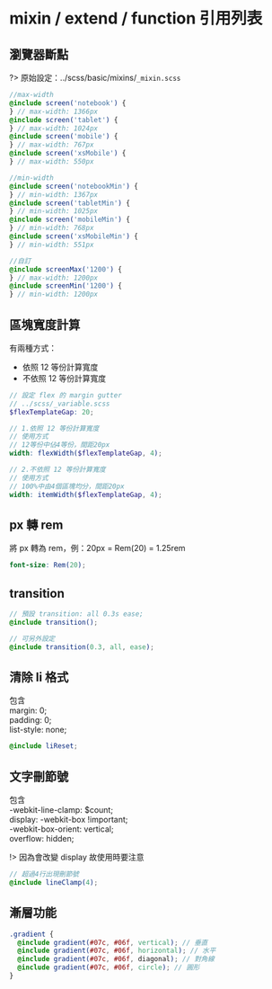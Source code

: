 # mixin / extend / function 引用列表

## 瀏覽器斷點

?> 原始設定：../scss/basic/mixins/`_mixin.scss`

```scss
//max-width
@include screen('notebook') {
} // max-width: 1366px
@include screen('tablet') {
} // max-width: 1024px
@include screen('mobile') {
} // max-width: 767px
@include screen('xsMobile') {
} // max-width: 550px

//min-width
@include screen('notebookMin') {
} // min-width: 1367px
@include screen('tabletMin') {
} // min-width: 1025px
@include screen('mobileMin') {
} // min-width: 768px
@include screen('xsMobileMin') {
} // min-width: 551px

//自訂
@include screenMax('1200') {
} // max-width: 1200px
@include screenMin('1200') {
} // min-width: 1200px
```

## 區塊寬度計算

有兩種方式：<br>

- 依照 12 等份計算寬度
- 不依照 12 等份計算寬度

```scss
// 設定 flex 的 margin gutter
// ../scss/_variable.scss
$flexTemplateGap: 20;

// 1.依照 12 等份計算寬度
// 使用方式
// 12等份中佔4等份，間距20px
width: flexWidth($flexTemplateGap, 4);

// 2.不依照 12 等份計算寬度
// 使用方式
// 100%中由4個區塊均分，間距20px
width: itemWidth($flexTemplateGap, 4);
```

## px 轉 rem

將 px 轉為 rem，例：20px = Rem(20) = 1.25rem

```scss
font-size: Rem(20);
```

## transition

```scss
// 預設 transition: all 0.3s ease;
@include transition();

// 可另外設定
@include transition(0.3, all, ease);
```

## 清除 li 格式

包含  
margin: 0;  
padding: 0;  
list-style: none;

```scss
@include liReset;
```

## 文字刪節號

包含  
 -webkit-line-clamp: $count;  
 display: -webkit-box !important;  
 -webkit-box-orient: vertical;  
 overflow: hidden;

!> 因為會改變 display 故使用時要注意

```scss
// 超過4行出現刪節號
@include lineClamp(4);
```

## 漸層功能

```scss
.gradient {
  @include gradient(#07c, #06f, vertical); // 垂直
  @include gradient(#07c, #06f, horizontal); // 水平
  @include gradient(#07c, #06f, diagonal); // 對角線
  @include gradient(#07c, #06f, circle); // 圓形
}
```

<style>
    .block-style{
  padding:2.2em 3em !important;
  background:#f8f8f8;
}
</style>
